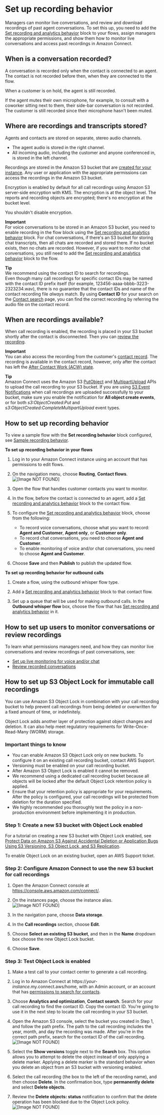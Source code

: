 # Set up recording behavior<a name="set-up-recordings"></a>

Managers can monitor live conversations, and review and download recordings of past agent conversations\. To set this up, you need to add the [Set recording and analytics behavior](set-recording-behavior.md) block to your flows, assign managers the appropriate permissions, and show them how to monitor live conversations and access past recordings in Amazon Connect\.

## When is a conversation recorded?<a name="when-conversation-recorded"></a>

A conversation is recorded only when the contact is connected to an agent\. The contact is not recorded before then, when they are connected to the flow\.

When a customer is on hold, the agent is still recorded\.

If the agent mutes their own microphone, for example, to consult with a coworker sitting next to them, their side\-bar conversation is not recorded\. The customer is still recorded since their microphone hasn't been muted\.

## Where are recordings and transcripts stored?<a name="where-are-recordings-stored"></a>

Agents and contacts are stored on separate, stereo audio channels\.
+ The agent audio is stored in the right channel\. 
+ All incoming audio, including the customer and anyone conferenced in, is stored in the left channel\. 

Recordings are stored in the Amazon S3 bucket that are [created for your instance](amazon-connect-instances.md#get-started-data-storage)\. Any user or application with the appropriate permissions can access the recordings in the Amazon S3 bucket\. 

Encryption is enabled by default for all call recordings using Amazon S3 server\-side encryption with KMS\. The encryption is at the object level\. The reports and recording objects are encrypted; there's no encryption at the bucket level\.

You shouldn't disable encryption\.

**Important**  
For voice conversations to be stored in an Amazon S3 bucket, you need to enable recording in the flow block using the [Set recording and analytics behavior](set-recording-behavior.md) block\.
For chat conversations, if there's an S3 bucket for storing chat transcripts, then all chats are recorded and stored there\. If no bucket exists, then no chats are recorded\. However, if you want to monitor chat conversations, you still need to add the [Set recording and analytics behavior](set-recording-behavior.md) block to the flow\.

**Tip**  
We recommend using the contact ID to search for recordings\.  
Even though many call recordings for specific contact IDs may be named with the contact ID prefix itself \(for example, 123456\-aaaa\-bbbb\-3223\-2323234\.wav\), there is no guarantee that the contact IDs and name of the contact recording file *always* match\. By using **Contact ID** for your search on the [Contact search](search-recordings.md) page, you can find the correct recording by referring the audio file on the contact record\.

## When are recordings available?<a name="when-are-recordings-available"></a>

When call recording is enabled, the recording is placed in your S3 bucket shortly after the contact is disconnected\. Then you can [review the recording](review-recorded-conversations.md)\.

**Important**  
You can also access the recording from the customer's [contact record](sample-ctr.md)\. The recording is available in the contact record, however, only after the contact has left the [After Contact Work \(ACW\) state](metrics-agent-status.md#agent-status-acw)\. 

**Tip**  
Amazon Connect uses the Amazon S3 [PutObject](https://docs.aws.amazon.com/AmazonS3/latest/API/API_PutObject.html) and [MultipartUpload](https://docs.aws.amazon.com/AmazonS3/latest/API/API_MultipartUpload.html) APIs to upload the call recording to your S3 bucket\. If you are using [S3 Event Notifications](https://docs.aws.amazon.com/AmazonS3/latest/userguide/NotificationHowTo.html) when call recordings are uploaded successfully to your bucket, make sure you enable the notification for **All object create events**, or for both *s3:ObjectCreated:Put* and *s3:ObjectCreated:CompleteMultipartUpload* event types\. 

## How to set up recording behavior<a name="how-to-set-up-recording-behavior"></a>

To view a sample flow with the **Set recording behavior** block configured, see [Sample recording behavior](sample-recording-behavior.md)\.

**To set up recording behavior in your flows**

1. Log in to your Amazon Connect instance using an account that has permissions to edit flows\.

1. On the navigation menu, choose **Routing**, **Contact flows**\.   
![\[Image NOT FOUND\]](http://docs.aws.amazon.com/connect/latest/adminguide/images/menu-contact-flows.png)

1. Open the flow that handles customer contacts you want to monitor\.

1. In the flow, before the contact is connected to an agent, add a [Set recording and analytics behavior](set-recording-behavior.md) block to the contact flow\.

1. To configure the [Set recording and analytics behavior](set-recording-behavior.md) block, choose from the following: 
   + To record voice conversations, choose what you want to record: **Agent and Customer**, **Agent only**, or **Customer only**\.
   + To record chat conversations, you need to choose **Agent and Customer**\.
   + To enable monitoring of voice and/or chat conversations, you need to choose **Agent and Customer**\.

1. Choose **Save** and then **Publish** to publish the updated flow\.

**To set up recording behavior for outbound calls**

1. Create a flow, using the outbound whisper flow type\.

1. Add a [Set recording and analytics behavior](set-recording-behavior.md) block to that contact flow\.

1. Set up a queue that will be used for making outbound calls\. In the **Outbound whisper flow** box, choose the flow that has [Set recording and analytics behavior](set-recording-behavior.md) in it\. 

## How to set up users to monitor conversations or review recordings<a name="overview-setup-managers-review-recordings"></a>

To learn what permissions managers need, and how they can monitor live conversations and review recordings of past conversations, see:
+ [Set up live monitoring for voice and/or chat](monitor-conversations.md) 
+ [Review recorded conversations](review-recorded-conversations.md)

## How to set up S3 Object Lock for immutable call recordings<a name="s3-object-lock-call-recordings"></a>

You can use Amazon S3 Object Lock in combination with your call recording bucket to help prevent call recordings from being deleted or overwritten for a fixed amount of time, or indefinitely\. 

Object Lock adds another layer of protection against object changes and deletion\. It can also help meet regulatory requirements for Write\-Once\-Read\-Many \(WORM\) storage\.

### Important things to know<a name="s3-object-lock-important"></a>
+ You can enable Amazon S3 Object Lock only on new buckets\. To configure it on an existing call recording bucket, contact AWS Support\.
+ Versioning must be enabled on your call recording bucket\.
+ After Amazon S3 Object Lock is enabled it cannot be removed\.
+ We recommend using a dedicated call recording bucket because all objects will be locked after the default Object Lock retention policy is applied\.
+ Ensure that your retention policy is appropriate for your requirements\. After the policy is configured, your call recordings will be protected from deletion for the duration specified\.
+ We highly recommended you thoroughly test the policy in a non\-production environment before implementing it in production\.

### Step 1: Create a new S3 bucket with Object Lock enabled<a name="configure-s3-object-lock-step1"></a>

For a tutorial on creating a new S3 bucket with Object Lock enabled, see [Protect Data on Amazon S3 Against Accidental Deletion or Application Bugs Using S3 Versioning, S3 Object Lock, and S3 Replication](http://aws.amazon.com/getting-started/hands-on/protect-data-on-amazon-s3/)\. 

To enable Object Lock on an existing bucket, open an AWS Support ticket\.

### Step 2: Configure Amazon Connect to use the new S3 bucket for call recordings<a name="configure-s3-object-lock-step2"></a>

1. Open the Amazon Connect console at [https://console\.aws\.amazon\.com/connect/](https://console.aws.amazon.com/connect/)\.

1. On the instances page, choose the instance alias\.  
![\[Image NOT FOUND\]](http://docs.aws.amazon.com/connect/latest/adminguide/images/instance.png)

1. In the navigation pane, choose **Data storage**\.

1. In the **Call recordings** section, choose **Edit**\.

1. Choose **Select an existing S3 bucket**, and then in the **Name** dropdown box choose the new Object Lock bucket\.

1. Choose **Save**\.

### Step 3: Test Object Lock is enabled<a name="configure-s3-object-lock-step3"></a>

1. Make a test call to your contact center to generate a call recording\.

1. Log in to Amazon Connect at https://*your\-instance*\.my\.connect\.aws/home, with an Admin account, or an account that has [permissions to search for contacts](contact-search.md#required-permissions-search-contacts)\. 

1. Choose **Analytics and optimization**, **Contact search**\. Search for your call recording to find the contact ID\. Copy the contact ID\. You're going to use it in the next step to locate the call recording in your S3 bucket\.

1. Open the Amazon S3 console, select the bucket you created in Step 1, and follow the path prefix\. The path to the call recording includes the year, month, and day the recording was made\. After you're in the correct path prefix, search for the contact ID of the call recording\.   
![\[Image NOT FOUND\]](http://docs.aws.amazon.com/connect/latest/adminguide/images/s3-objectlock-pathprefix.png)

1. Select the **Show versions** toggle next to the **Search** box\. This option allows you to attempt to delete the object instead of only applying a delete marker\. Applying a delete marker is the standard behavior when you delete an object from an S3 bucket with versioning enabled\.

1. Select the call recording \(the box to the left of the recording name\), and then choose **Delete**\. In the confirmation box, type **permanently delete** and select **Delete objects**\.

1. Review the **Delete objects: status** notification to confirm that the delete operation has been blocked due to the Object Lock policy\.   
![\[Image NOT FOUND\]](http://docs.aws.amazon.com/connect/latest/adminguide/images/s3-objectlock-failed.png)